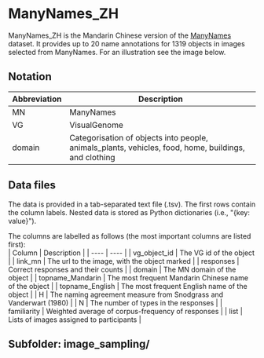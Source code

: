 # ManyNames_ZH
ManyNames_ZH is the Mandarin Chinese version of the [ManyNames](https://github.com/amore-upf/manynames) dataset. It provides up to 20 name annotations for 1319 objects in images selected from ManyNames. For an illustration see the image below.
## Notation
| Abbreviation | Description  |
|  ----  | ----  |
|  MN  | ManyNames  |
|  VG  | VisualGenome |
| domain  | Categorisation of objects into people, animals_plants, vehicles, food, home, buildings, and clothing |
## Data files
The data is provided in a tab-separated text file (.tsv). The first rows contain the column labels. Nested data is stored as Python dictionaries (i.e., "{key: value}").   
  
The columns are labelled as follows (the most important columns are listed first):  
| Column | Description  |
|  ----  | ----  |
|  vg_object_id  | The VG id of the object  |
|  link_mn  | The url to the image, with the object marked |
|  responses  | Correct responses and their counts |
|  domain  | The MN domain of the object  |
|  topname_Mandarin  | The most frequent Mandarin Chinese name of the object |
|  topname_English  | The most frequent English name of the object |
|  H  | The naming agreement measure from Snodgrass and Vanderwart (1980)  |
|  N  | The number of types in the responses |
| familiarity  | Weighted average of corpus-frequency of responses |
| list  | Lists of images assigned to participants |
## Subfolder: image_sampling/
